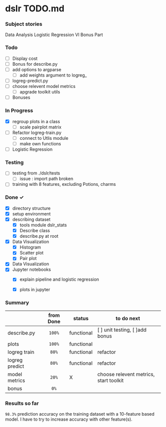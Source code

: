 # dslr TODO.md

### Subject stories

Data Analysis
Logistic Regression
VI Bonus Part

### Todo

- [ ] Display cost
- [ ] Bonus for describe.py
- [ ] add options to argparse
  - [ ] add weights argument to logreg_
- [ ] logreg-predict.py
- [ ] choose relevent model metrics
  - [ ] apgrade toolkit utils
- [ ] Bonuses

### In Progress

- [x] regroup plots in a class
  - [ ] scale pairplot matrix
- [ ] Refactor logreg-train.py
  - [ ] connect to Utlis module
  - [ ] make own functions
- [ ] Logistic Regression

### Testing

- [ ] testing from ./dslr/tests
  - [ ] issue : import path broken
- [ ] training with 8 features, excluding Potions, charms

### Done ✓

- [x] directory structure
- [x] setup environment
- [x] describing dataset
  - [x] tools module dslr_stats
  - [x] Describe class
  - [x] describe.py at root
- [x] Data Visualization
  - [x] Histogram
  - [x] Scatter plot
  - [x] Pair plot
- [x] Data Visualization
- [x] Jupyter notebooks
  - [x] explain pipeline and logistic regression
  - [x] plots in jupyter


### Summary

||from Done| status | to do next|
|---|:---:|---|---|
|describe.py | `100%` | functional |[ ] unit testing, [ ]add bonus|
|plots| `100%` | functional | |
|logreg train |`80%`|  functional | refactor |
|logreg predict | `80%` |  functional | refactor |
|model metrics| `20%` | X |choose relevent metrics, start toolkit|
|bonus|`0%`||||

### Results so far

`98.3%` prediction accuracy on the training dataset with a 10-feature based model.
I have to try to increase accuracy with other feature(s).
